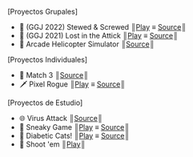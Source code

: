 
[Proyectos Grupales]
- 🍳 (GGJ 2022) Stewed & Screwed  ║[Play](https://thythal.itch.io/stewed-and-screwed) ≡ [Source](https://github.com/LucasGenovese/Game-Jam-2022)║
- 🎃 (GGJ 2021) Lost in the Attick  ║[Play](https://diegogandolfo.itch.io/lost-in-the-attick) ≡ [Source](https://github.com/ThyThal/Lost-In-The-Attick)║
- 🚁 Arcade Helicopter Simulator    ║[Source](https://github.com/ThyThal/MSVJ-2-Helicoptero)║

[Proyectos Individuales]
- 💎 Match 3      ║[Source](https://github.com/ThyThal/Match-3-Chained-Edition)║
- 🗡️ Pixel Rogue  ║[Play](https://thythal.itch.io/pixel-rogue) ≡ [Source](https://github.com/ThyThal/Pixel-Rogue)║

[Proyectos de Estudio]
- 🌐 Virus Attack    ║[Source](https://github.com/ThyThal/Virus-Attack)║
- 🤫 Sneaky Game     ║[Play](https://thythal.itch.io/sneaky-game) ≡ [Source](https://github.com/ThyThal/Sneaky-Game--Lunes-)║
- 🍬 Diabetic Cats!  ║[Play](https://thythal.itch.io/diabetic-cats) ≡ [Source](https://gitlab.com/ThyThal/ioo-juego-de-gatos)║
- 🔫 Shoot 'em       ║[Play](https://thythal.itch.io/shoot-em)║


